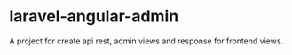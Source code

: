 # laravel-angular-admin
A project for create api rest, admin views and response for frontend views. 
